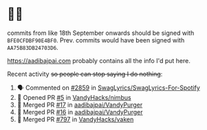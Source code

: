 # 👋🏻
<!--
**aadibajpai/aadibajpai** is a ✨ _special_ ✨ repository because its `README.md` (this file) appears on your GitHub profile.
-->
commits from like 18th September onwards should be signed with `BFE0CFDBF90E4BF0`. Prev. commits would have been signed with `AA75B83DB24703D6`.

https://aadibajpai.com probably contains all the info I'd put here.

Recent activity ~~so people can stop saying I do nothing~~:
<!--START_SECTION:activity-->
1. 🗣 Commented on [#2859](https://github.com/SwagLyrics/SwagLyrics-For-Spotify/issues/2859) in [SwagLyrics/SwagLyrics-For-Spotify](https://github.com/SwagLyrics/SwagLyrics-For-Spotify)
2. 💪 Opened PR [#5](https://github.com/VandyHacks/nimbus/pull/5) in [VandyHacks/nimbus](https://github.com/VandyHacks/nimbus)
3. 🎉 Merged PR [#17](https://github.com/aadibajpai/VandyPurger/pull/17) in [aadibajpai/VandyPurger](https://github.com/aadibajpai/VandyPurger)
4. 🎉 Merged PR [#16](https://github.com/aadibajpai/VandyPurger/pull/16) in [aadibajpai/VandyPurger](https://github.com/aadibajpai/VandyPurger)
5. 🎉 Merged PR [#797](https://github.com/VandyHacks/vaken/pull/797) in [VandyHacks/vaken](https://github.com/VandyHacks/vaken)
<!--END_SECTION:activity-->
